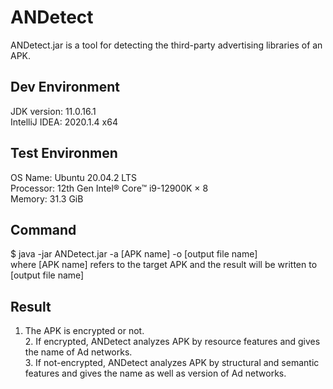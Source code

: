 # ANDetect

ANDetect.jar is a tool for detecting the third-party advertising libraries of an APK.

## Dev Environment
JDK version: 11.0.16.1
<br />IntelliJ IDEA: 2020.1.4 x64

## Test Environmen
OS Name: Ubuntu 20.04.2 LTS
<br />Processor: 12th Gen Intel® Core™ i9-12900K × 8 
<br />Memory: 31.3 GiB

## Command
$ java -jar ANDetect.jar -a [APK name] -o [output file name]
<br />where [APK name] refers to the target APK and the result will be written to [output file name] 

## Result
 1. The APK is encrypted or not.
<br />2. If encrypted, ANDetect analyzes APK by resource features and gives the name of Ad networks.
<br />3. If not-encrypted, ANDetect analyzes APK by structural and semantic features and gives the name as well as version of Ad networks.
